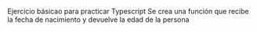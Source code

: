 Ejercicio básicao para practicar Typescript 
Se crea una función que recibe la fecha de nacimiento y devuelve la edad de la persona
